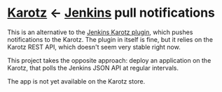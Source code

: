 # [Karotz](http://www.karotz.com) <- [Jenkins](http://jenkins-ci.org/) pull notifications

This is an alternative to the [Jenkins Karotz plugin](https://wiki.jenkins-ci.org/display/JENKINS/Karotz+Plugin), which pushes notifications to the Karotz. The plugin in itself is fine, but it relies on the Karotz REST API, which doesn't seem very stable right now.

This project takes the opposite approach: deploy an application on the Karotz, that polls the Jenkins JSON API at regular intervals.

The app is not yet available on the Karotz store.
